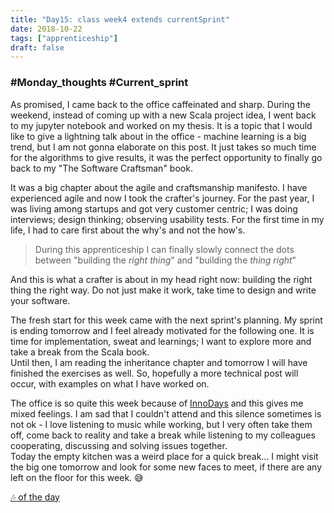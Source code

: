 ```yaml
---
title: "Day15: class week4 extends currentSprint"
date: 2018-10-22
tags: ["apprenticeship"]
draft: false
---
```


### #Monday_thoughts #Current_sprint

As promised, I came back to the office caffeinated and sharp. During the weekend, instead of coming up with a new Scala project idea, I went back to my jupyter notebook and worked on my thesis. It is a topic that I would like to give a lightning talk about in the office - machine learning is a big trend, but I am not gonna elaborate on this post. It just takes so much time for the algorithms to give results, it was the perfect opportunity to finally go back to my "The Software Craftsman" book.  

It was a big chapter about the agile and craftsmanship manifesto. I have experienced agile and now I took the crafter's journey. For the past year, I was living among startups and got very customer centric; I was doing interviews; design thinking; observing usability tests. For the first time in my life, I had to care first about the why's and not the how's.  

> During this apprenticeship I can finally slowly connect the dots between "building the _right thing_" and "building the _thing right_"

And this is what a crafter is about in my head right now: building the right thing the right way. Do not just make it work, take time to design and write your software.  

The fresh start for this week came with the next sprint's planning. My sprint is ending tomorrow and I feel already motivated for the following one. It is time for implementation, sweat and learnings; I want to explore more and take a break from the Scala book.  
Until then, I am reading the inheritance chapter and tomorrow I will have finished the exercises as well. So, hopefully a more technical post will occur, with examples on what I have worked on.  

The office is so quite this week because of [InnoDays](https://twitter.com/hashtag/innodays?src=hash) and this gives me mixed feelings. I am sad that I couldn't attend and this silence sometimes is not ok - I love listening to music while working, but I very often take them off, come back to reality and take a break while listening to my colleagues cooperating, discussing and solving issues together.  
Today the empty kitchen was a weird place for a quick break... I might visit the big one tomorrow and look for some new faces to meet, if there are any left on the floor for this week. 😅

[🎶 of the day](https://www.youtube.com/watch?v=xTlNMmZKwpA)
